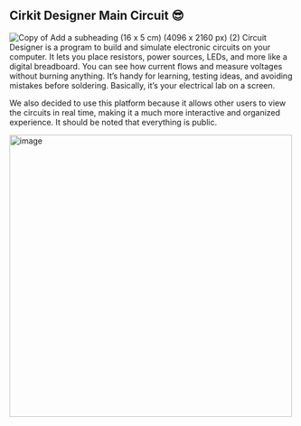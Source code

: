 ## Cirkit Designer Main Circuit 😎
![Copy of Add a subheading (16 x 5 cm) (4096 x 2160 px) (2)](https://github.com/user-attachments/assets/56c7398b-dbeb-4fde-b94c-85732cc54c6d)
Circuit Designer is a program to build and simulate electronic circuits on your computer. It lets you place resistors, power sources, LEDs, and more like a digital breadboard. You can see how current flows and measure voltages without burning anything. It’s handy for learning, testing ideas, and avoiding mistakes before soldering. Basically, it’s your electrical lab on a screen.

We also decided to use this platform because it allows other users to view the circuits in real time, making it a much more interactive and organized experience. It should be noted that everything is public.

<img width="500" height="500" alt="image" src="https://github.com/user-attachments/assets/b82160e5-9b86-4f25-8c36-7c88dc9039c0" />

